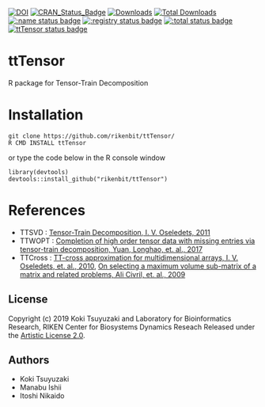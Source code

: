 [![DOI](https://zenodo.org/badge/168929183.svg)](https://zenodo.org/badge/latestdoi/168929183)
[![CRAN_Status_Badge](http://www.r-pkg.org/badges/version/ttTensor)](
https://cran.r-project.org/package=ttTensor)
[![Downloads](https://cranlogs.r-pkg.org/badges/ttTensor)](https://CRAN.R-project.org/package=ttTensor)
[![Total Downloads](https://cranlogs.r-pkg.org/badges/grand-total/ttTensor?color=orange)](https://CRAN.R-project.org/package=ttTensor)
[![:name status badge](https://rikenbit.r-universe.dev/badges/:name)](https://rikenbit.r-universe.dev)
[![:registry status badge](https://rikenbit.r-universe.dev/badges/:registry)](https://rikenbit.r-universe.dev)
[![:total status badge](https://rikenbit.r-universe.dev/badges/:total)](https://rikenbit.r-universe.dev)
[![ttTensor status badge](https://rikenbit.r-universe.dev/badges/ttTensor)](https://rikenbit.r-universe.dev)

# ttTensor
R package for Tensor-Train Decomposition

Installation
======
~~~~
git clone https://github.com/rikenbit/ttTensor/
R CMD INSTALL ttTensor
~~~~
or type the code below in the R console window
~~~~
library(devtools)
devtools::install_github("rikenbit/ttTensor")
~~~~

References
======
- TTSVD : [Tensor-Train Decomposition, I. V. Oseledets, 2011](https://epubs.siam.org/doi/10.1137/090752286)
- TTWOPT : [Completion of high order tensor data with missing entries via tensor-train decomposition, Yuan, Longhao, et. al., 2017](https://arxiv.org/abs/1709.02641)
- TTCross : [TT-cross approximation for multidimensional arrays, I. V. Oseledets, et. al., 2010](https://www.sciencedirect.com/science/article/pii/S0024379509003747), [On selecting a maximum volume sub-matrix of a matrix and related problems, Ali Civril, et. al., 2009](https://www.sciencedirect.com/science/article/pii/S0304397509004101)

## License
Copyright (c) 2019 Koki Tsuyuzaki and Laboratory for Bioinformatics Research, RIKEN Center for Biosystems Dynamics Reseach
Released under the [Artistic License 2.0](https://www.perlfoundation.org/artistic-license-20.html).

## Authors
- Koki Tsuyuzaki
- Manabu Ishii
- Itoshi Nikaido
